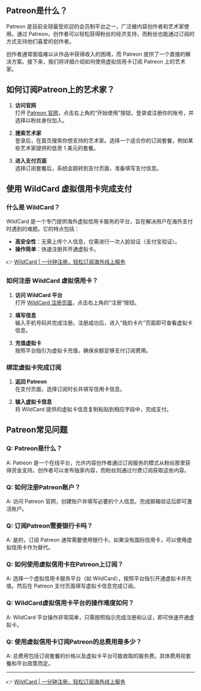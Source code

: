 ## Patreon是什么？

Patreon 是目前全球最受欢迎的会员制平台之一，广泛被内容创作者和艺术家使用。通过 Patreon，创作者可以轻松获得粉丝的经济支持，而粉丝也能通过订阅的方式支持他们喜爱的创作者。

创作者通常面临难以从作品中获得收入的困境，而 Patreon 提供了一个直接的解决方案。接下来，我们将详细介绍如何使用虚拟信用卡订阅 Patreon 上的艺术家。

## 如何订阅Patreon上的艺术家？

1. **访问官网**  
   打开 [Patreon 官网](https://www.patreon.com)，点击右上角的“开始使用”按钮，登录或注册你的账号，并选择以粉丝身份加入。

2. **搜索艺术家**  
   登录后，在首页搜索你想支持的艺术家。选择一个适合你的订阅套餐，例如某些艺术家提供的低至 1 美元的套餐。

3. **进入支付页面**  
   选择订阅套餐后，系统会跳转到支付页面，准备填写支付信息。

## 使用 WildCard 虚拟信用卡完成支付

### 什么是 WildCard？

WildCard 是一个专门提供海外虚拟信用卡服务的平台，旨在解决用户在海外支付时遇到的难题。它的特点包括：
- **高安全性**：无需上传个人信息，仅需进行一次人脸验证（支付宝验证）。
- **操作简单**：快速注册并开通虚拟卡。

👉 [WildCard | 一分钟注册，轻松订阅海外线上服务](https://bit.ly/bewildcard)

### 如何注册 WildCard 虚拟信用卡？

1. **访问 WildCard 平台**  
   打开 [WildCard 注册页面](https://bit.ly/bewildcard)，点击右上角的“注册”按钮。

2. **填写信息**  
   输入手机号码并完成注册。注册成功后，进入“我的卡片”页面即可查看虚拟卡信息。

3. **充值虚拟卡**  
   按照平台指引为虚拟卡充值，确保余额足够支付订阅费用。

### 绑定虚拟卡完成订阅

1. **返回 Patreon**  
   在支付页面，选择订阅时长并填写信用卡信息。

2. **输入虚拟卡信息**  
   将 WildCard 提供的虚拟卡信息复制粘贴到相应字段中，完成支付。

## Patreon常见问题

### Q: Patreon是什么？

A: Patreon 是一个在线平台，允许内容创作者通过订阅服务的模式从粉丝那里获得资金支持。创作者可以发布独家内容，而粉丝则通过付费订阅获取这些内容。

### Q: 如何注册Patreon账户？

A: 访问 Patreon 官网，创建账户并填写必要的个人信息。完成邮箱验证后即可激活账户。

### Q: 订阅Patreon需要银行卡吗？

A: 是的，订阅 Patreon 通常需要使用银行卡。如果没有国际信用卡，可以使用虚拟信用卡作为替代。

### Q: 如何使用虚拟信用卡在Patreon上订阅？

A: 选择一个虚拟信用卡服务平台（如 WildCard），按照平台指引开通虚拟卡并充值。然后在 Patreon 支付页面填写虚拟卡信息完成订阅。

### Q: WildCard虚拟信用卡平台的操作难度如何？

A: WildCard 平台操作非常简单，只需按照指示完成注册和认证，即可快速开通虚拟卡。

### Q: 使用虚拟信用卡订阅Patreon的总费用是多少？

A: 总费用包括订阅套餐的价格以及虚拟卡平台可能收取的服务费。具体费用视套餐和平台政策而定。

---

👉 [WildCard | 一分钟注册，轻松订阅海外线上服务](https://bit.ly/bewildcard)